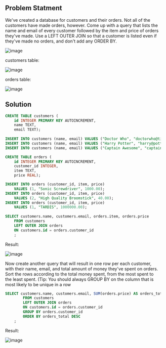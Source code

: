 ## Problem Statment
We've created a database for customers and their orders. Not all of the customers have made orders, however. Come up with a query that lists the name and email of every customer followed by the item and price of orders they've made. Use a LEFT OUTER JOIN so that a customer is listed even if they've made no orders, and don't add any ORDER BY.

![image](https://user-images.githubusercontent.com/104938319/178062028-5902901e-0d88-45d7-96ea-c23533d6b45d.png)

customers table:

![image](https://user-images.githubusercontent.com/104938319/178062775-e935955e-9436-4f4f-8e98-38edbe540b0b.png)

orders table:

![image](https://user-images.githubusercontent.com/104938319/178062805-1381390c-7014-4e16-911d-0888e0987885.png)


## Solution
```sql
CREATE TABLE customers (
    id INTEGER PRIMARY KEY AUTOINCREMENT,
    name TEXT,
    email TEXT);
    
INSERT INTO customers (name, email) VALUES ("Doctor Who", "doctorwho@timelords.com");
INSERT INTO customers (name, email) VALUES ("Harry Potter", "harry@potter.com");
INSERT INTO customers (name, email) VALUES ("Captain Awesome", "captain@awesome.com");

CREATE TABLE orders (
    id INTEGER PRIMARY KEY AUTOINCREMENT,
    customer_id INTEGER,
    item TEXT,
    price REAL);

INSERT INTO orders (customer_id, item, price)
    VALUES (1, "Sonic Screwdriver", 1000.00);
INSERT INTO orders (customer_id, item, price)
    VALUES (2, "High Quality Broomstick", 40.00);
INSERT INTO orders (customer_id, item, price)
    VALUES (1, "TARDIS", 1000000.00);
    
SELECT customers.name, customers.email, orders.item, orders.price
	FROM customers
	LEFT OUTER JOIN orders
	ON customers.id = orders.customer_id
	;
```

Result:

![image](https://user-images.githubusercontent.com/104938319/178062541-66370c65-4d2c-4c2d-ac61-10fc8940ac9a.png)

Now create another query that will result in one row per each customer, with their name, email, and total amount of money they've spent on orders. Sort the rows according to the total money spent, from the most spent to the least spent. (Tip: You should always GROUP BY on the column that is most likely to be unique in a row

```sql
SELECT customers.name, customers.email, SUM(orders.price) AS orders_total 
		FROM customers
		LEFT OUTER JOIN orders
		ON customers.id = orders.customer_id
		GROUP BY orders.customer_id
		ORDER BY orders_total DESC
	;
```

Result:

![image](https://user-images.githubusercontent.com/104938319/178062631-5fe4ec45-12b6-45e5-a7f5-7e7300e9bad4.png)
